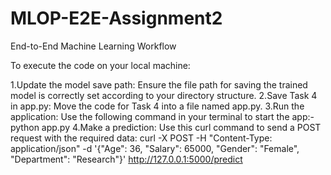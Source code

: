 # MLOP-E2E-Assignment2
End-to-End Machine Learning Workflow

To execute the code on your local machine:

1.Update the model save path: Ensure the file path for saving the trained model is 
  correctly set according to your directory structure.
2.Save Task 4 in app.py: Move the code for Task 4 into a file named app.py.
3.Run the application: Use the following command in your terminal to start the app:-python app.py
4.Make a prediction: Use this curl command to send a POST request with the required data:
   curl -X POST -H "Content-Type: application/json" -d '{"Age": 36, "Salary": 65000, "Gender": "Female", "Department": "Research"}' 
   http://127.0.0.1:5000/predict
